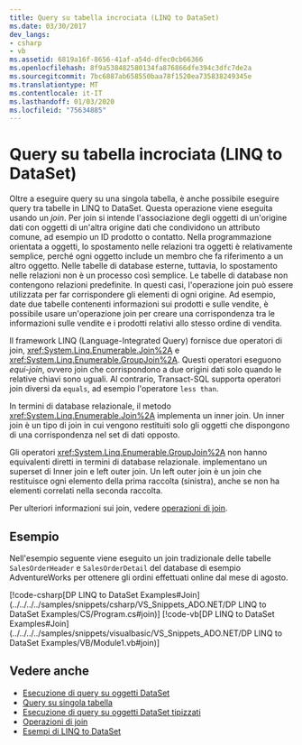 ```yaml
---
title: Query su tabella incrociata (LINQ to DataSet)
ms.date: 03/30/2017
dev_langs:
- csharp
- vb
ms.assetid: 6819a16f-8656-41af-a54d-dfec0cb66366
ms.openlocfilehash: 8f9a538482580134fa876866dfe394c3dfc7de2a
ms.sourcegitcommit: 7bc6887ab658550baa78f1520ea735838249345e
ms.translationtype: MT
ms.contentlocale: it-IT
ms.lasthandoff: 01/03/2020
ms.locfileid: "75634885"
---
```

# <a name="cross-table-queries-linq-to-dataset"></a>Query su tabella incrociata (LINQ to DataSet)
Oltre a eseguire query su una singola tabella, è anche possibile eseguire query tra tabelle in LINQ to DataSet. Questa operazione viene eseguita usando un *join*. Per join si intende l'associazione degli oggetti di un'origine dati con oggetti di un'altra origine dati che condividono un attributo comune, ad esempio un ID prodotto o contatto. Nella programmazione orientata a oggetti, lo spostamento nelle relazioni tra oggetti è relativamente semplice, perché ogni oggetto include un membro che fa riferimento a un altro oggetto. Nelle tabelle di database esterne, tuttavia, lo spostamento nelle relazioni non è un processo così semplice. Le tabelle di database non contengono relazioni predefinite. In questi casi, l'operazione join può essere utilizzata per far corrispondere gli elementi di ogni origine. Ad esempio, date due tabelle contenenti informazioni sui prodotti e sulle vendite, è possibile usare un'operazione join per creare una corrispondenza tra le informazioni sulle vendite e i prodotti relativi allo stesso ordine di vendita.  
  
 Il framework LINQ (Language-Integrated Query) fornisce due operatori di join, <xref:System.Linq.Enumerable.Join%2A> e <xref:System.Linq.Enumerable.GroupJoin%2A>. Questi operatori eseguono *equi-join*, ovvero join che corrispondono a due origini dati solo quando le relative chiavi sono uguali. Al contrario, Transact-SQL supporta operatori join diversi da `equals`, ad esempio l'operatore `less than`.  
  
 In termini di database relazionale, il metodo <xref:System.Linq.Enumerable.Join%2A> implementa un inner join. Un inner join è un tipo di join in cui vengono restituiti solo gli oggetti che dispongono di una corrispondenza nel set di dati opposto.  
  
 Gli operatori <xref:System.Linq.Enumerable.GroupJoin%2A> non hanno equivalenti diretti in termini di database relazionale. implementano un superset di Inner join e left outer join. Un left outer join è un join che restituisce ogni elemento della prima raccolta (sinistra), anche se non ha elementi correlati nella seconda raccolta.  
  
 Per ulteriori informazioni sui join, vedere [operazioni di join](https://docs.microsoft.com/previous-versions/visualstudio/visual-studio-2013/bb397908(v=vs.120)).  
  
## <a name="example"></a>Esempio  
 Nell'esempio seguente viene eseguito un join tradizionale delle tabelle `SalesOrderHeader` e `SalesOrderDetail` del database di esempio AdventureWorks per ottenere gli ordini effettuati online dal mese di agosto.  
  
 [!code-csharp[DP LINQ to DataSet Examples#Join](../../../../samples/snippets/csharp/VS_Snippets_ADO.NET/DP LINQ to DataSet Examples/CS/Program.cs#join)]
 [!code-vb[DP LINQ to DataSet Examples#Join](../../../../samples/snippets/visualbasic/VS_Snippets_ADO.NET/DP LINQ to DataSet Examples/VB/Module1.vb#join)]  
  
## <a name="see-also"></a>Vedere anche

- [Esecuzione di query su oggetti DataSet](querying-datasets-linq-to-dataset.md)
- [Query su singola tabella](single-table-queries-linq-to-dataset.md)
- [Esecuzione di query su oggetti DataSet tipizzati](querying-typed-datasets.md)
- [Operazioni di join](https://docs.microsoft.com/previous-versions/visualstudio/visual-studio-2013/bb397908(v=vs.120))
- [Esempi di LINQ to DataSet](linq-to-dataset-examples.md)
